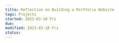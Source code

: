 ```yaml
---
title: Reflection on Building a Portfolio Website
tags: Projects   
started: 2023-03-10 Fri
due: 
modified: 2023-03-10 Fri
status: 
---
```



